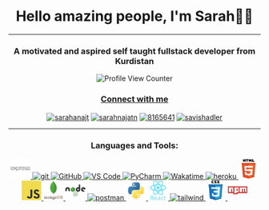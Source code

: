 
<h1 align="center">Hello amazing people, I'm Sarah👋🏻</h1>
<hr/>
<h3 align="center">A motivated and aspired self taught fullstack developer from Kurdistan</h3>

<p align="center">
  <img src="https://komarev.com/ghpvc/?username=Sarahnajat" alt="Profile View Counter" />
</p>

</div>

<h3 align="center" style="text-decoration: underline;">Connect with me</h3>
<p align="center">
<a href="https://twitter.com/sarrahnajat" target="blank"><img align="center" src="https://raw.githubusercontent.com/rahuldkjain/github-profile-readme-generator/master/src/images/icons/Social/twitter.svg" alt="sarahanajt" height="30" width="40" /></a>
<a href="https://linkedin.com/in/sarahnajat" target="blank"><img align="center" src="https://raw.githubusercontent.com/rahuldkjain/github-profile-readme-generator/master/src/images/icons/Social/linked-in-alt.svg" alt="sarahnajatn" height="30" width="40" /></a>
<a href="https://stackoverflow.com/users/28366131" target="blank"><img align="center" src="https://raw.githubusercontent.com/rahuldkjain/github-profile-readme-generator/master/src/images/icons/Social/stack-overflow.svg" alt="8165641" height="30" width="40" /></a>
<a href="https://fb.com/savishadler" target="blank"><img align="center" src="https://raw.githubusercontent.com/rahuldkjain/github-profile-readme-generator/master/src/images/icons/Social/facebook.svg" alt="savishadler" height="30" width="40" /></a>
</p>
<!-- LANGUAGES AND TOOLS -->
<hr>
<h3 align="center">Languages and Tools:</h3>
<p align="center"> 
    <a href="https://expressjs.com" target="_blank">
        <img src="https://raw.githubusercontent.com/devicons/devicon/master/icons/express/express-original-wordmark.svg" alt="express" width="40" height="40"/>
    </a>
    <a href="https://git-scm.com/" target="_blank">
        <img src="https://www.vectorlogo.zone/logos/git-scm/git-scm-icon.svg" alt="git" width="40" height="40"/>
    </a>
    <a href="https://github.com/" target="_blank">
        <img src="https://github.githubassets.com/images/modules/logos_page/GitHub-Mark.png" alt="GitHub" width="40" height="40"/>
    </a>
    <a href="https://code.visualstudio.com/" target="_blank">
        <img src="https://upload.wikimedia.org/wikipedia/commons/9/9a/Visual_Studio_Code_1.35_icon.svg" alt="VS Code" width="40" height="40"/>
    </a>
    <a href="https://www.jetbrains.com/pycharm/" target="_blank">
        <img src="https://upload.wikimedia.org/wikipedia/commons/1/1d/PyCharm_Icon.svg" alt="PyCharm" width="40" height="40"/>
<a href="https://wakatime.com/" target="_blank">
  <img src="https://wakatime.com/favicon.ico" alt="Wakatime" width="40" height="40"/>
</a>
        <a href="https://heroku.com" target="_blank">
        <img src="https://www.vectorlogo.zone/logos/heroku/heroku-icon.svg" alt="heroku" width="40" height="40"/>
    </a>
    <a href="https://www.w3.org/html/" target="_blank">
        <img src="https://raw.githubusercontent.com/devicons/devicon/master/icons/html5/html5-original-wordmark.svg" alt="html5" width="40" height="40"/>
    </a>
    <a href="https://developer.mozilla.org/en-US/docs/Web/JavaScript" target="_blank">
        <img src="https://raw.githubusercontent.com/devicons/devicon/master/icons/javascript/javascript-original.svg" alt="javascript" width="40" height="40"/>
    </a>
    <a href="https://www.mongodb.com/" target="_blank">
        <img src="https://raw.githubusercontent.com/devicons/devicon/master/icons/mongodb/mongodb-original-wordmark.svg" alt="mongodb" width="40" height="40"/>
    </a>
    <a href="https://nodejs.org" target="_blank">
        <img src="https://raw.githubusercontent.com/devicons/devicon/master/icons/nodejs/nodejs-original-wordmark.svg" alt="nodejs" width="40" height="40"/>
    </a>
    <a href="https://postman.com" target="_blank">
        <img src="https://www.vectorlogo.zone/logos/getpostman/getpostman-icon.svg" alt="postman" width="40" height="40"/>
    </a>
    <a href="https://www.python.org" target="_blank">
        <img src="https://raw.githubusercontent.com/devicons/devicon/master/icons/python/python-original.svg" alt="python" width="40" height="40"/>
    </a>
    <a href="https://reactjs.org/" target="_blank">
        <img src="https://raw.githubusercontent.com/devicons/devicon/master/icons/react/react-original-wordmark.svg" alt="react" width="40" height="40"/>
    </a>
    <a href="https://tailwindcss.com/" target="_blank">
        <img src="https://www.vectorlogo.zone/logos/tailwindcss/tailwindcss-icon.svg" alt="tailwind" width="40" height="40"/>
    </a>
    <a href="https://www.w3schools.com/css/" target="_blank">
        <img src="https://raw.githubusercontent.com/devicons/devicon/master/icons/css3/css3-original-wordmark.svg" alt="css3" width="40" height="40"/>
    </a>
     <a href="https://www.npmjs.com/" target="_blank">
    <img src="https://raw.githubusercontent.com/devicons/devicon/master/icons/npm/npm-original-wordmark.svg" alt="npm" width="40" height="40"/>
   
</a>
</p>
